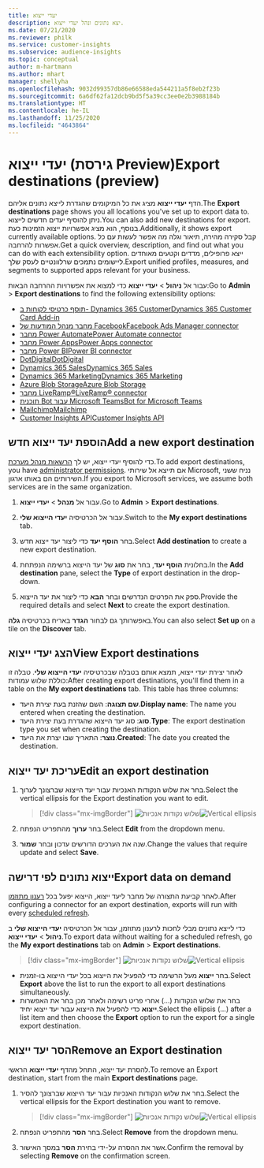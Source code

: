 ```yaml
---
title: יעדי ייצוא
description: יצא נתונים ונהל יעדי ייצוא.
ms.date: 07/21/2020
ms.reviewer: philk
ms.service: customer-insights
ms.subservice: audience-insights
ms.topic: conceptual
author: m-hartmann
ms.author: mhart
manager: shellyha
ms.openlocfilehash: 9032d99357db86e66588eda544211a5f8eb2f23b
ms.sourcegitcommit: 6a6df62fa12dcb9bd5f5a39cc3ee0e2b3988184b
ms.translationtype: HT
ms.contentlocale: he-IL
ms.lasthandoff: 11/25/2020
ms.locfileid: "4643864"
---
```

# <a name="export-destinations-preview"></a><span data-ttu-id="e5651-103">יעדי ייצוא (גירסת Preview)</span><span class="sxs-lookup"><span data-stu-id="e5651-103">Export destinations (preview)</span></span>

<span data-ttu-id="e5651-104">הדף **יעדי ייצוא** מציג את כל המיקומים שהגדרת לייצא נתונים אליהם.</span><span class="sxs-lookup"><span data-stu-id="e5651-104">The **Export destinations** page shows you all locations you've set up to export data to.</span></span> <span data-ttu-id="e5651-105">ניתן להוסיף יעדים חדשים לייצוא.</span><span class="sxs-lookup"><span data-stu-id="e5651-105">You can also add new destinations for export.</span></span> <span data-ttu-id="e5651-106">בנוסף, הוא מציג אפשרויות ייצוא הזמינות כעת.</span><span class="sxs-lookup"><span data-stu-id="e5651-106">Additionally, it shows export currently available options.</span></span> <span data-ttu-id="e5651-107">קבל סקירה מהירה, תיאור וגלה מה אפשר לעשות עם כל אפשרות להרחבה.</span><span class="sxs-lookup"><span data-stu-id="e5651-107">Get a quick overview, description, and find out what you can do with each extensibility option.</span></span> <span data-ttu-id="e5651-108">ייצא פרופילים, מדדים וקטעים מאוחדים ליישומים נתמכים שרלוונטיים לעסק שלך.</span><span class="sxs-lookup"><span data-stu-id="e5651-108">Export unified profiles, measures, and segments to supported apps relevant for your business.</span></span>

<span data-ttu-id="e5651-109">עבור אל **ניהול** > **יעדי ייצוא** כדי למצוא את אפשרויות ההרחבה הבאות:</span><span class="sxs-lookup"><span data-stu-id="e5651-109">Go to **Admin** > **Export destinations** to find the following extensibility options:</span></span>

- [<span data-ttu-id="e5651-110">תוסף כרטיסי לקוחות ב- Dynamics 365 Customer</span><span class="sxs-lookup"><span data-stu-id="e5651-110">Dynamics 365 Customer Card Add-in</span></span>](customer-card-add-in.md)
- [<span data-ttu-id="e5651-111">מחבר מנהל המודעות של Facebook</span><span class="sxs-lookup"><span data-stu-id="e5651-111">Facebook Ads Manager connector</span></span>](export-facebook.md)
- [<span data-ttu-id="e5651-112">מחבר Power Automate</span><span class="sxs-lookup"><span data-stu-id="e5651-112">Power Automate connector</span></span>](export-power-automate.md)
- [<span data-ttu-id="e5651-113">מחבר Power Apps</span><span class="sxs-lookup"><span data-stu-id="e5651-113">Power Apps connector</span></span>](export-power-apps.md)
- [<span data-ttu-id="e5651-114">מחבר Power BI</span><span class="sxs-lookup"><span data-stu-id="e5651-114">Power BI connector</span></span>](export-power-bi.md)
- [<span data-ttu-id="e5651-115">DotDigital</span><span class="sxs-lookup"><span data-stu-id="e5651-115">DotDigital</span></span>](export-dotdigital.md)
- [<span data-ttu-id="e5651-116">Dynamics 365 Sales</span><span class="sxs-lookup"><span data-stu-id="e5651-116">Dynamics 365 Sales</span></span>](export-dynamics365-sales.md)
- [<span data-ttu-id="e5651-117">Dynamics 365 Marketing</span><span class="sxs-lookup"><span data-stu-id="e5651-117">Dynamics 365 Marketing</span></span>](export-dynamics365-marketing.md)
- [<span data-ttu-id="e5651-118">Azure Blob Storage</span><span class="sxs-lookup"><span data-stu-id="e5651-118">Azure Blob Storage</span></span>](export-azure-blob-storage.md)
- [<span data-ttu-id="e5651-119">‏‎מחבר ‎LiveRamp‏‏&reg;‏‏</span><span class="sxs-lookup"><span data-stu-id="e5651-119">LiveRamp&reg; connector</span></span>](export-liveramp.md)
- [<span data-ttu-id="e5651-120">תוכנית Bot עבור Microsoft Teams</span><span class="sxs-lookup"><span data-stu-id="e5651-120">Bot for Microsoft Teams</span></span>](export-teams-bot.md)
- [<span data-ttu-id="e5651-121">Mailchimp</span><span class="sxs-lookup"><span data-stu-id="e5651-121">Mailchimp</span></span>](export-mailchimp.md)
- [<span data-ttu-id="e5651-122">Customer Insights API</span><span class="sxs-lookup"><span data-stu-id="e5651-122">Customer Insights API</span></span>](apis.md)

## <a name="add-a-new-export-destination"></a><span data-ttu-id="e5651-123">הוספת יעד ייצוא חדש</span><span class="sxs-lookup"><span data-stu-id="e5651-123">Add a new export destination</span></span>

<span data-ttu-id="e5651-124">כדי להוסיף יעדי ייצוא, יש לך [הרשאות מנהל מערכת](permissions.md).</span><span class="sxs-lookup"><span data-stu-id="e5651-124">To add export destinations, you have [administrator permissions](permissions.md).</span></span> <span data-ttu-id="e5651-125">אם תייצא אל שירותי Microsoft, נניח ששני השירותים הם באותו ארגון.</span><span class="sxs-lookup"><span data-stu-id="e5651-125">If you export to Microsoft services, we assume both services are in the same organization.</span></span>

1. <span data-ttu-id="e5651-126">עבור אל **מנהל** > **יעדי ייצוא**.</span><span class="sxs-lookup"><span data-stu-id="e5651-126">Go to **Admin** > **Export destinations**.</span></span>

1. <span data-ttu-id="e5651-127">עבור אל הכרטיסיה **יעדי הייצוא שלי**.</span><span class="sxs-lookup"><span data-stu-id="e5651-127">Switch to the **My export destinations** tab.</span></span>

1. <span data-ttu-id="e5651-128">בחר **הוסף יעד** כדי ליצור יעד ייצוא חדש.</span><span class="sxs-lookup"><span data-stu-id="e5651-128">Select **Add destination** to create a new export destination.</span></span>

1. <span data-ttu-id="e5651-129">בחלונית **הוסף יעד**, בחר את **סוג** של יעד הייצוא ברשימה הנפתחת.</span><span class="sxs-lookup"><span data-stu-id="e5651-129">In the **Add destination** pane, select the **Type** of export destination in the drop-down.</span></span>

1. <span data-ttu-id="e5651-130">ספק את הפרטים הנדרשים ובחר **הבא** כדי ליצור את יעד הייצוא.</span><span class="sxs-lookup"><span data-stu-id="e5651-130">Provide the required details and select **Next** to create the export destination.</span></span>

<span data-ttu-id="e5651-131">באפשרותך גם לבחור **הגדר** באריח בכרטיסיה **גלה**.</span><span class="sxs-lookup"><span data-stu-id="e5651-131">You can also select **Set up** on a tile on the **Discover** tab.</span></span>

## <a name="view-export-destinations"></a><span data-ttu-id="e5651-132">הצג יעדי ייצוא</span><span class="sxs-lookup"><span data-stu-id="e5651-132">View Export destinations</span></span>

<span data-ttu-id="e5651-133">לאחר יצירת יעדי ייצוא, תמצא אותם בטבלה שבכרטיסיה **יעדי הייצוא שלי**. טבלה זו כוללת שלוש עמודות:</span><span class="sxs-lookup"><span data-stu-id="e5651-133">After creating export destinations, you'll find them in a table on the **My export destinations** tab. This table has three columns:</span></span>

- <span data-ttu-id="e5651-134">**שם תצוגה**: השם שהזנת בעת יצירת היעד.</span><span class="sxs-lookup"><span data-stu-id="e5651-134">**Display name**: The name you entered when creating the destination.</span></span>
- <span data-ttu-id="e5651-135">**סוג**: סוג יעד הייצוא שהגדרת בעת יצירת היעד.</span><span class="sxs-lookup"><span data-stu-id="e5651-135">**Type**: The export destination type you set when creating the destination.</span></span>
- <span data-ttu-id="e5651-136">**נוצר**: התאריך שבו יצרת את היעד.</span><span class="sxs-lookup"><span data-stu-id="e5651-136">**Created**: The date you created the destination.</span></span>

## <a name="edit-an-export-destination"></a><span data-ttu-id="e5651-137">עריכת יעד ייצוא</span><span class="sxs-lookup"><span data-stu-id="e5651-137">Edit an export destination</span></span>

1. <span data-ttu-id="e5651-138">בחר את שלוש הנקודות האנכיות עבור יעד הייצוא שברצונך לערוך.</span><span class="sxs-lookup"><span data-stu-id="e5651-138">Select the vertical ellipsis for the Export destination you want to edit.</span></span>

   > [!div class="mx-imgBorder"]
   > <span data-ttu-id="e5651-139">![שלוש נקודות אנכיות](media/export-destinations-page-ellipsis.png "שלוש נקודות אנכיות")</span><span class="sxs-lookup"><span data-stu-id="e5651-139">![Vertical ellipsis](media/export-destinations-page-ellipsis.png "Vertical ellipsis")</span></span>

1. <span data-ttu-id="e5651-140">בחר **ערוך** מהתפריט הנפתח.</span><span class="sxs-lookup"><span data-stu-id="e5651-140">Select **Edit** from the dropdown menu.</span></span>

1. <span data-ttu-id="e5651-141">שנה את הערכים הדורשים עדכון ובחר **שמור**.</span><span class="sxs-lookup"><span data-stu-id="e5651-141">Change the values that require update and select **Save**.</span></span>

## <a name="export-data-on-demand"></a><span data-ttu-id="e5651-142">ייצוא נתונים לפי דרישה</span><span class="sxs-lookup"><span data-stu-id="e5651-142">Export data on demand</span></span>

<span data-ttu-id="e5651-143">לאחר קביעת התצורה של מחבר ליעד ייצוא, הייצוא יפעל בכל [רענון מתוזמן](system.md#schedule-tab).</span><span class="sxs-lookup"><span data-stu-id="e5651-143">After configuring a connector for an export destination, exports will run with every [scheduled refresh](system.md#schedule-tab).</span></span>

<span data-ttu-id="e5651-144">כדי לייצא נתונים מבלי לחכות לרענון מתוזמן, עבור אל הכרטיסיה **יעדי הייצוא שלי** ב **ניהול** > **יעדי ייצוא**.</span><span class="sxs-lookup"><span data-stu-id="e5651-144">To export data without waiting for a scheduled refresh, go the **My export destinations** tab on **Admin** > **Export destinations**.</span></span>

> [!div class="mx-imgBorder"]
> <span data-ttu-id="e5651-145">![שלוש נקודות אנכיות](media/export-destinations-page-ellipsis.png "שלוש נקודות אנכיות")</span><span class="sxs-lookup"><span data-stu-id="e5651-145">![Vertical ellipsis](media/export-destinations-page-ellipsis.png "Vertical ellipsis")</span></span>

- <span data-ttu-id="e5651-146">בחר **ייצוא** מעל הרשימה כדי להפעיל את הייצוא בכל יעדי הייצוא בו-זמנית.</span><span class="sxs-lookup"><span data-stu-id="e5651-146">Select **Export** above the list to run the export to all export destinations simultaneously.</span></span>
- <span data-ttu-id="e5651-147">בחר את שלוש הנקודות (...) אחרי פריט רשימה ולאחר מכן בחר את האפשרות **ייצוא** כדי להפעיל את הייצוא עבור יעד ייצוא יחיד.</span><span class="sxs-lookup"><span data-stu-id="e5651-147">Select the ellipsis (...) after a list item and then choose the **Export** option to run the export for a single export destination.</span></span>

## <a name="remove-an-export-destination"></a><span data-ttu-id="e5651-148">הסר יעד ייצוא</span><span class="sxs-lookup"><span data-stu-id="e5651-148">Remove an Export destination</span></span>

<span data-ttu-id="e5651-149">להסרת יעד ייצוא, התחל מהדף **יעדי ייצוא** הראשי.</span><span class="sxs-lookup"><span data-stu-id="e5651-149">To remove an Export destination, start from the main **Export destinations** page.</span></span>

1. <span data-ttu-id="e5651-150">בחר את שלוש הנקודות האנכיות עבור יעד הייצוא שברצונך להסיר.</span><span class="sxs-lookup"><span data-stu-id="e5651-150">Select the vertical ellipsis for the Export destination you want to remove.</span></span>

   > [!div class="mx-imgBorder"]
   > <span data-ttu-id="e5651-151">![שלוש נקודות אנכיות](media/export-destinations-page-ellipsis.png "שלוש נקודות אנכיות")</span><span class="sxs-lookup"><span data-stu-id="e5651-151">![Vertical ellipsis](media/export-destinations-page-ellipsis.png "Vertical ellipsis")</span></span>

2. <span data-ttu-id="e5651-152">בחר **הסר** מהתפריט הנפתח.</span><span class="sxs-lookup"><span data-stu-id="e5651-152">Select **Remove** from the dropdown menu.</span></span>

3. <span data-ttu-id="e5651-153">אשר את ההסרה על-ידי בחירת **הסר** במסך האישור.</span><span class="sxs-lookup"><span data-stu-id="e5651-153">Confirm the removal by selecting **Remove** on the confirmation screen.</span></span>
